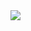 <html>
     <head>
     </head>
     <body>
<a href="https://pl.m.wikipedia.org/wiki/Polska"><img src="http://i54.tinypic.com/10fajjn.jpg">
     </body>
</html>
